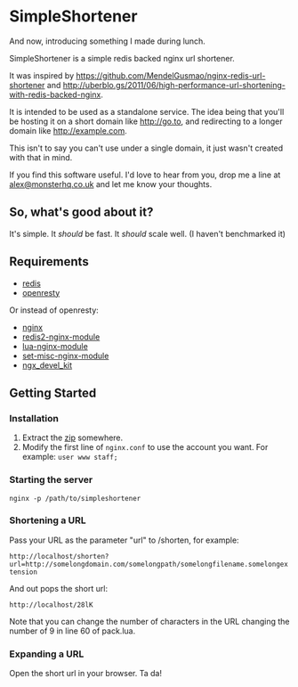 SimpleShortener
===============

And now, introducing something I made during lunch.

SimpleShortener is a simple redis backed nginx url shortener.

It was inspired by https://github.com/MendelGusmao/nginx-redis-url-shortener and http://uberblo.gs/2011/06/high-performance-url-shortening-with-redis-backed-nginx.

It is intended to be used as a standalone service. The idea being that you'll be hosting it on a short domain like http://go.to, and redirecting to a longer domain like http://example.com.

This isn't to say you can't use under a single domain, it just wasn't created with that in mind.

If you find this software useful. I'd love to hear from you, drop me a line at [alex@monsterhq.co.uk](mailto://alex@monsterhq.co.uk) and let me know your thoughts.

## So, what's good about it?

It's simple. It *should* be fast. It *should* scale well. (I haven't benchmarked it)

## Requirements
* [redis](redis.io)
* [openresty](http://openresty.org)

Or instead of openresty:

* [nginx](http://wiki.nginx.org/Main)
* [redis2-nginx-module](http://wiki.nginx.org/HttpRedis2Module)
* [lua-nginx-module](https://github.com/chaoslawful/lua-nginx-module)
* [set-misc-nginx-module](https://github.com/agentzh/set-misc-nginx-module)
* [ngx\_devel\_kit](https://github.com/simpl/ngx_devel_kit)

## Getting Started

### Installation

1. Extract the [zip](https://github.com/AlexChittock/SimpleShortener/archive/master.zip) somewhere.
2. Modify the first line of `nginx.conf` to use the account you want. For example: `user www staff;`

### Starting the server

`nginx -p /path/to/simpleshortener`

### Shortening a URL

Pass your URL as the parameter "url" to /shorten, for example:

`http://localhost/shorten?url=http://somelongdomain.com/somelongpath/somelongfilename.somelongextension`

And out pops the short url:

`http://localhost/28lK`

Note that you can change the number of characters in the URL changing the number of 9 in line 60 of pack.lua.

### Expanding a URL

Open the short url in your browser. Ta da!